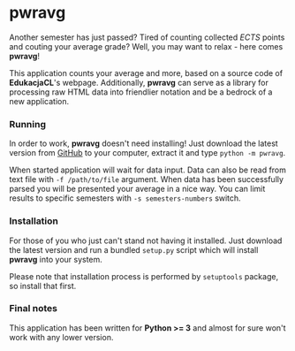 pwravg
================
Another semester has just passed? Tired of counting collected *ECTS* points and couting your average grade? Well, you may want to relax - here comes **pwravg**!

This application counts your average and more, based on a source code of **EdukacjaCL**'s webpage. Additionally, **pwravg** can serve as a library for processing raw HTML data into friendlier notation and be a bedrock of a new application.

### Running
In order to work, **pwravg** doesn't need installing! Just download the latest version from [GitHub](https://github.com/robin92/pwravg/) to your computer, extract it and type ``python -m pwravg``.

When started application will wait for data input. Data can also be read from text file with ``-f /path/to/file`` argument. When data has been successfully parsed you will be presented your average in a nice way. You can limit results to specific semesters with ``-s semesters-numbers`` switch. 

### Installation
For those of you who just can't stand not having it installed. Just download the latest version and run a bundled ``setup.py`` script which will install **pwravg** into your system.

Please note that installation process is performed by ``setuptools`` package, so install that first.

### Final notes
This application has been written for **Python >= 3** and almost for sure won't work with any lower version.
